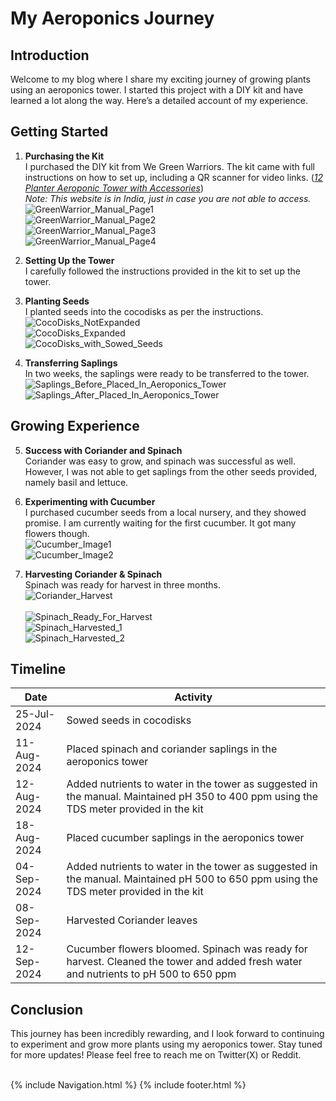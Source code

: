 # My Aeroponics Journey

## Introduction
Welcome to my blog where I share my exciting journey of growing plants using an aeroponics tower. I started this project with a DIY kit and have learned a lot along the way. Here’s a detailed account of my experience.

## Getting Started
1. **Purchasing the Kit**  
   I purchased the DIY kit from We Green Warriors. The kit came with full instructions on how to set up, including a QR scanner for video links. 
   (_<a href="https://www.wegreenwarriors.org/product-page/12-planter-aeroponic-tower-with-accessories" target="_blank">12 Planter Aeroponic Tower with Accessories</a>_)
   <br> _Note: This website is in India, just in case you are not able to access._
   <img src="https://deepuhub.github.io/images/Aeroponics/GreenWarrior_Manual_Page1.jpeg" alt="GreenWarrior_Manual_Page1"> 
   <br>
   <img src="https://deepuhub.github.io/images/Aeroponics/GreenWarrior_Manual_Page2.jpeg" alt="GreenWarrior_Manual_Page2"> 
   <br>
   <img src="https://deepuhub.github.io/images/Aeroponics/GreenWarrior_Manual_Page3.jpeg" alt="GreenWarrior_Manual_Page3"> 
   <br>
   <img src="https://deepuhub.github.io/images/Aeroponics/GreenWarrior_Manual_Page4.jpeg" alt="GreenWarrior_Manual_Page4"> 
   <br>

3. **Setting Up the Tower**  
   I carefully followed the instructions provided in the kit to set up the tower. 

4. **Planting Seeds**  
   I planted seeds into the cocodisks as per the instructions.
   <img src="https://deepuhub.github.io/images/Aeroponics/CocoDisks_NotExpanded.jpeg" alt="CocoDisks_NotExpanded"> 
   <br>
   <img src="https://deepuhub.github.io/images/Aeroponics/CocoDisks_Expanded.jpeg" alt="CocoDisks_Expanded"> 
   <br>
   <img src="https://deepuhub.github.io/images/Aeroponics/CocoDisks_with_Sowed_Seeds.jpeg" alt="CocoDisks_with_Sowed_Seeds"> 

5. **Transferring Saplings**  
   In two weeks, the saplings were ready to be transferred to the tower.
   <br>
   <img src="https://deepuhub.github.io/images/Aeroponics/Saplings_Before_Placed_In_Aeroponics_Tower.jpeg" alt="Saplings_Before_Placed_In_Aeroponics_Tower"> 
   <br>
   <img src="https://deepuhub.github.io/images/Aeroponics/Saplings_After_Placed_In_Aeroponics_Tower.jpeg" alt="Saplings_After_Placed_In_Aeroponics_Tower"> 
   

## Growing Experience
5. **Success with Coriander and Spinach**  
   Coriander was easy to grow, and spinach was successful as well. However, I was not able to get saplings from the other seeds provided, namely basil and lettuce.   

6. **Experimenting with Cucumber**  
   I purchased cucumber seeds from a local nursery, and they showed promise. I am currently waiting for the first cucumber. It got many flowers though.
   <br>
   <img src="https://deepuhub.github.io/images/Aeroponics/Cucumber_Image1.jpeg" alt="Cucumber_Image1">
   <br>
   <img src="https://deepuhub.github.io/images/Aeroponics/Cucumber_Image2.jpeg" alt="Cucumber_Image2">
   
7. **Harvesting Coriander & Spinach**  
   Spinach was ready for harvest in three months.
   <br>
   <img src="https://deepuhub.github.io/images/Aeroponics/Coriander_Harvest.jpeg" alt="Coriander_Harvest">   
   <br>
   <img src="https://deepuhub.github.io/images/Aeroponics/Spinach_Ready_For_Harvest.jpeg" alt="Spinach_Ready_For_Harvest">
   <br>
   <img src="https://deepuhub.github.io/images/Aeroponics/Spinach_Harvested_1.jpeg" alt="Spinach_Harvested_1">
   <br>
   <img src="https://deepuhub.github.io/images/Aeroponics/Spinach_Harvested_2.jpeg" alt="Spinach_Harvested_2">
   

## Timeline

Date | Activity
------------ | -------------
25-Jul-2024 | Sowed seeds in cocodisks
11-Aug-2024 | Placed spinach and coriander saplings in the aeroponics tower
12-Aug-2024 | Added nutrients to water in the tower as suggested in the manual. Maintained pH 350 to 400 ppm using the TDS meter provided in the kit
18-Aug-2024 | Placed cucumber saplings in the aeroponics tower
04-Sep-2024 | Added nutrients to water in the tower as suggested in the manual. Maintained pH 500 to 650 ppm using the TDS meter provided in the kit
08-Sep-2024 | Harvested Coriander leaves
12-Sep-2024 | Cucumber flowers bloomed. Spinach was ready for harvest. Cleaned the tower and added fresh water and nutrients to pH 500 to 650 ppm


## Conclusion
This journey has been incredibly rewarding, and I look forward to continuing to experiment and grow more plants using my aeroponics tower. Stay tuned for more updates! Please feel free to reach me on Twitter(X) or Reddit. 

<br>
{% include Navigation.html %}
{% include footer.html %}
<br>
